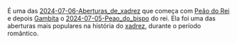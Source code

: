 É uma das [2024-07-06-Aberturas_de_xadrez](api/2024/07/2024-07-06-Aberturas_de_xadrez.md) que começa com [Peão do Rei](_insight/Peão%20do%20Rei.md) e depois [Gambita](api/2024/07/2024-07-01-Gambito.md) o [2024-07-05-Peao_do_bispo](_insight/2024/07/2024-07-05-Peao_do_bispo.md) do rei. Ela foi uma das aberturas mais populares na história do [xadrez](api/2024/07/2024-07-06-Xadrez.md), durante o período romântico.